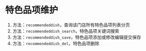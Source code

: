 # 特色品项维护

1. 方法：`recommendeddish`，查询该门店所有特色品项列表分页
2. 方法：`recommendeddish_search`，特色品项关键词搜索
3. 方法：`recommendeddish_save`，特色品项添加或修改编辑提交保存
4. 方法：`recommendeddish_del`，特色品项删除